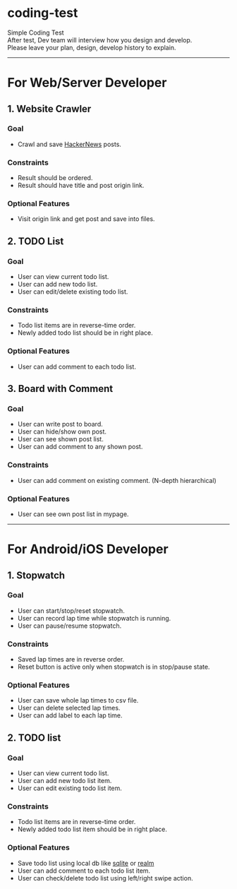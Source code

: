 # coding-test
Simple Coding Test  
After test, Dev team will interview how you design and develop.  
Please leave your plan, design, develop history to explain.  

---
# For Web/Server Developer

## 1. Website Crawler
### Goal
- Crawl and save [HackerNews](https://news.ycombinator.com/) posts.

### Constraints
- Result should be ordered.
- Result should have title and post origin link.

### Optional Features
- Visit origin link and get post and save into files.

## 2. TODO List
### Goal
- User can view current todo list.
- User can add new todo list.
- User can edit/delete existing todo list.

### Constraints
- Todo list items are in reverse-time order.
- Newly added todo list should be in right place.

### Optional Features
- User can add comment to each todo list.

## 3. Board with Comment
### Goal
- User can write post to board.
- User can hide/show own post.
- User can see shown post list.
- User can add comment to any shown post.

### Constraints
- User can add comment on existing comment. (N-depth hierarchical)

### Optional Features
- User can see own post list in mypage.

---
# For Android/iOS Developer
## 1. Stopwatch
### Goal
- User can start/stop/reset stopwatch.
- User can record lap time while stopwatch is running.
- User can pause/resume stopwatch.

### Constraints
- Saved lap times are in reverse order.
- Reset button is active only when stopwatch is in stop/pause state.

### Optional Features
- User can save whole lap times to csv file.
- User can delete selected lap times.
- User can add label to each lap time.

## 2. TODO list
### Goal
- User can view current todo list.
- User can add new todo list item.
- User can edit existing todo list item.

### Constraints
- Todo list items are in reverse-time order.
- Newly added todo list item should be in right place.

### Optional Features
- Save todo list using local db like [sqlite](https://www.sqlite.org/index.html) or [realm](https://realm.io/kr)
- User can add comment to each todo list item.
- User can check/delete todo list using left/right swipe action.
